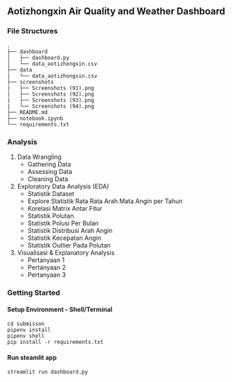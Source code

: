 ## Aotizhongxin Air Quality and Weather Dashboard

### File Structures
```
.
├── dashboard
│   ├── dashboard.py
│   └── data_aotizhongxin.csv
├── data
|   └── data_aotizhongxin.csv
├── screenshots
|   ├── Screenshots (91).png
|   ├── Screenshots (92).png
|   ├── Screenshots (93).png
|   └── Screenshots (94).png
├── README.md
├── notebook.ipynb
└── requirements.txt
```
### Analysis
  1. Data Wrangling
     - Gathering Data
     - Assessing Data
     - Cleaning Data
  2. Exploratory Data Analysis (EDA)
     - Statistik Dataset
     - Explore Statistik Rata Rata Arah Mata Angin per Tahun
     - Korelasi Matrix Antar Fitur
     - Statistik Polutan
     - Statistik Polusi Per Bulan
     - Statistik Distribusi Arah Angin
     - Statistik Kecepatan Angin
     - Statistik Outlier Pada Polutan
  3. Visualisasi & Explanatory Analysis
     - Pertanyaan 1
     - Pertanyaan 2
     - Pertanyaan 3

### Getting Started
#### Setup Environment - Shell/Terminal
```
cd submisson
pipenv install
pipenv shell
pip install -r requirements.txt
```

#### Run steamlit app
```
streamlit run dashboard.py
```
